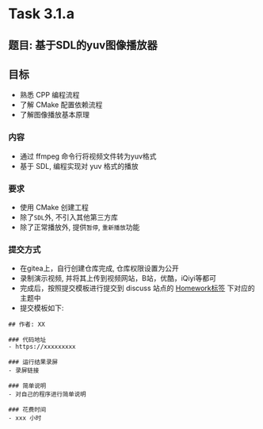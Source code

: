 
# Task 3.1.a

## 题目: 基于SDL的yuv图像播放器


## 目标
- 熟悉 CPP 编程流程
- 了解 CMake 配置依赖流程
- 了解图像播放基本原理


### 内容
- 通过 ffmpeg 命令行将视频文件转为yuv格式
- 基于 SDL, 编程实现对 yuv 格式的播放

### 要求
- 使用 CMake 创建工程
- 除了`SDL`外, 不引入其他第三方库
- 除了正常播放外, 提供`暂停`, `重新播放`功能


### 提交方式
- 在gitea上，自行创建仓库完成, 仓库权限设置为公开
- 录制演示视频, 并将其上传到视频网站，B站，优酷，iQiyi等都可
- 完成后，按照提交模板进行提交到 discuss 站点的 [Homework标签](https://discuss.seekloud.org:50443/t/homework) 下对应的主题中
- 提交模板如下: 
```
## 作者: XX

### 代码地址
- https://xxxxxxxxx

### 运行结果录屏
- 录屏链接

### 简单说明
- 对自己的程序进行简单说明

### 花费时间
- xxx 小时

```






